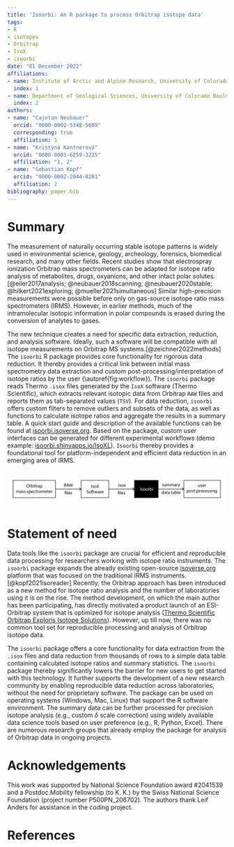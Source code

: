 ```yaml
---
title: 'Isoorbi: An R package to process Orbitrap isotope data'
tags:
- R
- isotopes
- Orbitrap
- IsoX
- isoorbi
date: "01 December 2022"
affiliations:
- name: Institute of Arctic and Alpine Research, University of Colorado Boulder, Colorado, USA
  index: 1
- name: Department of Geological Sciences, University of Colorado Boulder, Colorado, USA
  index: 2
authors:
- name: "Cajetan Neubauer"
  orcid: "0000-0002-5348-5609"
  corresponding: true
  affiliation: 1
- name: "Kristýna Kantnerová"
  orcid: "0000-0001-6259-3225"
  affiliation: "1, 2"
- name: "Sebastian Kopf"
  orcid: "0000-0002-2044-0201"
  affiliation: 2
bibliography: paper.bib
---
```


# Summary

The measurement of naturally occurring stable isotope patterns is widely used in environmental science, geology, archeology, forensics, biomedical research, and many other fields. Recent studies show that electrospray ionization Orbitrap mass spectrometers can be adapted for isotope ratio analysis of metabolites, drugs, oxyanions, and other intact polar solutes.[@eiler2017analysis; @neubauer2018scanning; @neubauer2020stable; @hilkert2021exploring; @mueller2021simultaneous] Similar high-precision measurements were possible before only on gas-source isotope ratio mass spectrometers (IRMS). However, in earlier methods, much of the intramolecular isotopic information in polar compounds is erased during the conversion of analytes to gases.

The new technique creates a need for specific data extraction, reduction, and analysis software. Ideally, such a software will be compatible with all isotope measurements on Orbitrap MS systems.[@zeichner2022methods] The `isoorbi` R package provides core functionality for rigorous data reduction. It thereby provides a critical link between initial mass spectrometry data extraction and custom post-processing/interpretation of isotope ratios by the user (\autoref{fig:workflow}).  The `isoorbi` package reads Thermo `.isox` files generated by the `IsoX` software (Thermo Scientific), which extracts relevant isotopic data from Orbitrap `RAW` files and reports them as tab-separated values (`TSV`). For data reduction, `isoorbi` offers custom filters to remove outliers and subsets of the data, as well as functions to calculate isotope ratios and aggregate the results in a summary table. A quick start guide and description of the available functions can be found at [isoorbi.isoverse.org](https://isoorbi.isoverse.org/index.html). Based on the package, custom user interfaces can be generated for different experimental workflows (demo example: [isoorbi.shinyapps.io/IsoXL](https://isoorbi.shinyapps.io/IsoXL)). `Isoorbi` thereby provides a foundational tool for platform-independent and efficient data reduction in an emerging area of IRMS.

![Workflow of data processing.\label{fig:workflow}](figure_01.png)

# Statement of need

Data tools like the `isoorbi` package are crucial for efficient and reproducible data processing for researchers working with isotope ratio instruments. The `isoorbi` package expands the already existing open-source [isoverse.org](https://www.isoverse.org/) platform that was focused on the traditional IRMS instruments.[@kopf2021isoreader] Recently, the Orbitrap approach has been introduced as a new method for isotope ratio analysis and the number of laboratories using it is on the rise. The method development, on which the main author has been participating, has directly motivated a product launch of an ESI-Orbitrap system that is optimized for isotope analysis ([Thermo Scientific Orbitrap Exploris Isotope Solutions](https://www.thermofisher.com/order/catalog/product/IQLAAMGAATFARBMBNP)). However, up till now, there was no common tool set for reproducible processing and analysis of Orbitrap isotope data. 

The `isoorbi` package offers a core functionality for data extraction from the `.isox` files and data reduction from thousands of rows to a simple data table containing calculated isotope ratios and summary statistics. The `isoorbi` package thereby significantly lowers the barrier for new users to get started with this technology. It further supports the development of a new research community by enabling reproducible data reduction across laboratories, without the need for proprietary software. The package can be used on operating systems (Windows, Mac, Linux) that support the R software environment. The summary data can be further processed for precision isotope analysis (e.g., custom $\delta$ scale correction) using widely available data science tools based on user preference (e.g., R, Python, Excel). There are numerous research groups that already employ the package for analysis of Orbitrap data in ongoing projects.

# Acknowledgements

This work was supported by National Science Foundation award #2041539 and a Postdoc.Mobility fellowship (to K. K.) by the Swiss National Science Foundation (project number P500PN_206702). The authors thank Leif Anders for assistance in the coding project.

# References
